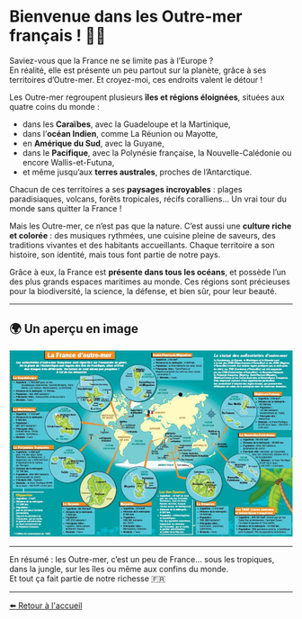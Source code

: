 # Bienvenue dans les Outre-mer français ! 🌴🌊

Saviez-vous que la France ne se limite pas à l’Europe ?  
En réalité, elle est présente un peu partout sur la planète, grâce à ses territoires d’Outre-mer. Et croyez-moi, ces endroits valent le détour !

Les Outre-mer regroupent plusieurs **îles et régions éloignées**, situées aux quatre coins du monde :
- dans les **Caraïbes**, avec la Guadeloupe et la Martinique,
- dans l’**océan Indien**, comme La Réunion ou Mayotte,
- en **Amérique du Sud**, avec la Guyane,
- dans le **Pacifique**, avec la Polynésie française, la Nouvelle-Calédonie ou encore Wallis-et-Futuna,
- et même jusqu’aux **terres australes**, proches de l’Antarctique.

Chacun de ces territoires a ses **paysages incroyables** : plages paradisiaques, volcans, forêts tropicales, récifs coralliens... Un vrai tour du monde sans quitter la France !

Mais les Outre-mer, ce n’est pas que la nature. C’est aussi une **culture riche et colorée** : des musiques rythmées, une cuisine pleine de saveurs, des traditions vivantes et des habitants accueillants. Chaque territoire a son histoire, son identité, mais tous font partie de notre pays.

Grâce à eux, la France est **présente dans tous les océans**, et possède l’un des plus grands espaces maritimes au monde. Ces régions sont précieuses pour la biodiversité, la science, la défense, et bien sûr, pour leur beauté.

---

## 🌍 Un aperçu en image

![Carte des Outre-mer français](images/527d4799a9e8383234fefbbb14cdd9c8-xl.jpg)

---

En résumé : les Outre-mer, c’est un peu de France... sous les tropiques, dans la jungle, sur les îles ou même aux confins du monde.  
Et tout ça fait partie de notre richesse 🇫🇷

---

[⬅️ Retour à l'accueil](index.md)
